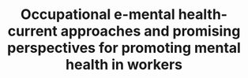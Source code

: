 --- 
abstract: '' 
authors: 
 - D Lehr
 -  A Geraedts
 -  RP Asplund
 -  Z Khadjesari
 -  E Heber
 -  J de Bloom
 -  ...
doi: '' 
featured: false 
publication: '*Healthy at Work*, 77' 
publication_short: '' 
publishDate: '2016-01-01' 
title: 'Occupational e-mental health- current approaches and promising perspectives for promoting mental health in workers' 
url_code: '' 
url_dataset: '' 
url_pdf: '' 
url_poster: '' 
url_project: '' 
url_slides: '' 
url_source: '' 
url_video: '' 
---